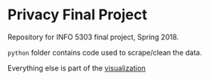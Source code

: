 # Privacy Final Project

Repository for INFO 5303 final project, Spring 2018.

`python` folder contains code used to scrape/clean the data.

Everything else is part of the [visualization](https://dwb264.github.io/privacy-final-project/)
